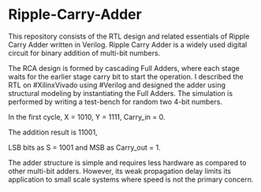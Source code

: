 # Ripple-Carry-Adder
This repository consists of the RTL design and related essentials of Ripple Carry Adder written in Verilog.
Ripple Carry Adder is a widely used digital circuit for binary addition of multi-bit numbers. 

The RCA design is formed by cascading Full Adders, where each stage waits for the earlier stage carry bit to start the operation. I described the RTL on #XilinxVivado using #Verilog and designed the adder using structural modeling by instantiating the Full Adders. The simulation is performed by writing a test-bench for random two 4-bit numbers.

In the first cycle, X = 1010, Y = 1111, Carry_in = 0.

The addition result is 11001,  

LSB bits as S = 1001 and MSB as Carry_out = 1.

The adder structure is simple and requires less hardware as compared to other multi-bit adders. However, its weak propagation delay limits its application to small scale systems where speed is not the primary concern.
